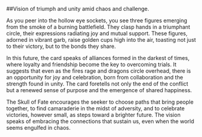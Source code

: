 ##Vision of triumph and unity amid chaos and challenge. 

As you peer into the hollow eye sockets, you see three figures emerging from the smoke of a burning battlefield. They clasp hands in a triumphant circle, their expressions radiating joy and mutual support. These figures, adorned in vibrant garb, raise golden cups high into the air, toasting not just to their victory, but to the bonds they share.  

In this future, the card speaks of alliances formed in the darkest of times, where loyalty and friendship become the key to overcoming trials. It suggests that even as the fires rage and dragons circle overhead, there is an opportunity for joy and celebration, born from collaboration and the strength found in unity. The card foretells not only the end of the conflict but a renewed sense of purpose and the emergence of shared happiness.  

The Skull of Fate encourages the seeker to choose paths that bring people together, to find camaraderie in the midst of adversity, and to celebrate victories, however small, as steps toward a brighter future. The vision speaks of embracing the connections that sustain us, even when the world seems engulfed in chaos.
